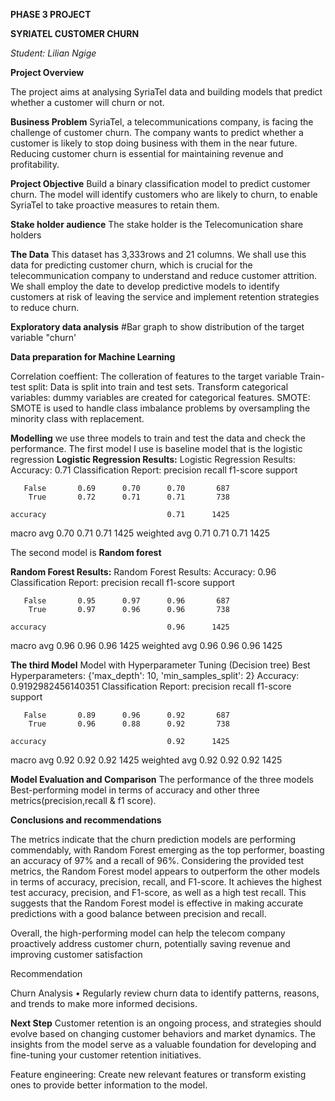 **PHASE 3 PROJECT**


**SYRIATEL CUSTOMER CHURN**

*Student: Lilian Ngige*

**Project Overview**

The project aims at analysing SyriaTel data and building models that predict whether a customer will churn or not.

**Business Problem**
SyriaTel, a telecommunications company, is facing the challenge of customer churn. The company wants to predict whether a customer is likely to stop doing business with them in the near future. Reducing customer churn is essential for maintaining revenue and profitability.

**Project Objective**
Build a binary classification model to predict customer churn. The model will identify customers who are likely to churn, to enable SyriaTel to take proactive measures to retain them.

**Stake holder audience**
The stake holder is the Telecomunication share holders

**The Data**
This dataset has 3,333rows and 21 columns. We shall use this data for predicting customer churn, which is crucial for the telecommunication company to understand and reduce customer attrition. We shall employ the date to develop predictive models to identify customers at risk of leaving the service and implement retention strategies to reduce churn.

**Exploratory data analysis**
#Bar graph to show distribution of the target variable "churn'


**Data preparation for Machine Learning**

Correlation coeffient: The colleration of features to the target variable
Train-test split: Data is split into train and test sets.
Transform categorical variables: dummy variables are created for categorical features.
SMOTE: SMOTE is used to handle class imbalance problems by oversampling the minority class with replacement.

**Modelling**
we use three models to train and test the data and check the performance.
The first model I use is baseline model that is the logistic regression
**Logistic Regression Results:**
Logistic Regression Results:
Accuracy: 0.71
Classification Report:
               precision    recall  f1-score   support

       False       0.69      0.70      0.70       687
        True       0.72      0.71      0.71       738

    accuracy                           0.71      1425
   macro avg       0.70      0.71      0.71      1425
weighted avg       0.71      0.71      0.71      1425

The second model is **Random forest**

**Random Forest Results:**
Random Forest Results:
Accuracy: 0.96
Classification Report:
               precision    recall  f1-score   support

       False       0.95      0.97      0.96       687
        True       0.97      0.96      0.96       738

    accuracy                           0.96      1425
   macro avg       0.96      0.96      0.96      1425
weighted avg       0.96      0.96      0.96      1425

**The third Model**
Model with Hyperparameter Tuning (Decision tree)
Best Hyperparameters: {'max_depth': 10, 'min_samples_split': 2}
Accuracy: 0.9192982456140351
Classification Report:
               precision    recall  f1-score   support

       False       0.89      0.96      0.92       687
        True       0.96      0.88      0.92       738

    accuracy                           0.92      1425
   macro avg       0.92      0.92      0.92      1425
weighted avg       0.92      0.92      0.92      1425





**Model Evaluation and Comparison**
The performance of the three models
Best-performing model in terms of accuracy and other three metrics(precision,recall & f1 score).


**Conclusions and recommendations**

The metrics indicate that the churn prediction models are performing commendably, with Random Forest emerging as the top performer, boasting an accuracy of 97% and a recall of 96%. Considering the provided test metrics, the Random Forest model appears to outperform the other models in terms of accuracy, precision, recall, and F1-score. It achieves the highest test accuracy, precision, and F1-score, as well as a high test recall. This suggests that the Random Forest model is effective in making accurate predictions with a good balance between precision and recall.

Overall, the high-performing model can help the telecom company proactively address customer churn, potentially saving revenue and improving customer satisfaction

Recommendation

Churn Analysis • Regularly review churn data to identify patterns, reasons, and trends to make more informed decisions.

**Next Step**
Customer retention is an ongoing process, and strategies should evolve based on changing customer behaviors and market dynamics. The insights from the model serve as a valuable foundation for developing and fine-tuning your customer retention initiatives.

Feature engineering: Create new relevant features or transform existing ones to provide better information to the model.
